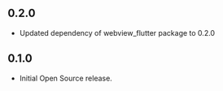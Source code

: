 ## 0.2.0

* Updated dependency of webview_flutter package to 0.2.0

## 0.1.0

* Initial Open Source release.
